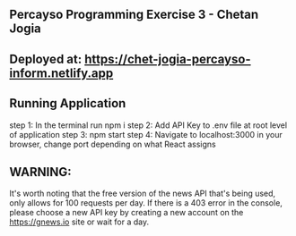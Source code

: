 
## Percayso Programming Exercise 3 - Chetan Jogia


## Deployed at: https://chet-jogia-percayso-inform.netlify.app

## Running Application

step 1: In the terminal run npm i
step 2: Add API Key to .env file at root level of application
step 3: npm start
step 4: Navigate to localhost:3000 in your browser, change port depending on what React assigns

## WARNING:
It's worth noting that the free version of the news API that's being used, only allows for 100 requests per day. If there is a 403 error in the console, please choose a new API key by creating a new account on the https://gnews.io site or wait for a day.

